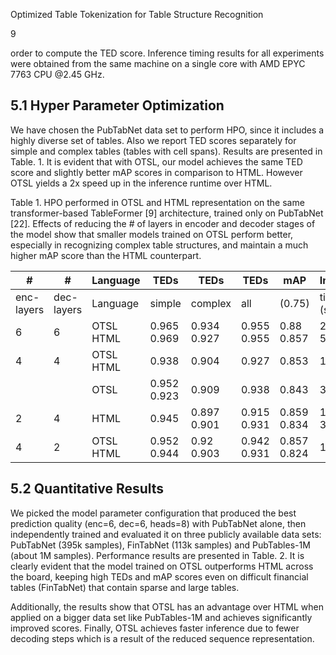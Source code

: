 Optimized Table Tokenization for Table Structure Recognition

9

order to compute the TED score. Inference timing results for all experiments were obtained from the same machine on a single core with AMD EPYC 7763 CPU @2.45 GHz.

## 5.1 Hyper Parameter Optimization

We have chosen the PubTabNet data set to perform HPO, since it includes a highly diverse set of tables. Also we report TED scores separately for simple and complex tables (tables with cell spans). Results are presented in Table. 1. It is evident that with OTSL, our model achieves the same TED score and slightly better mAP scores in comparison to HTML. However OTSL yields a 2x speed up in the inference runtime over HTML.

Table 1. HPO performed in OTSL and HTML representation on the same transformer-based TableFormer [9] architecture, trained only on PubTabNet [22]. Effects of reducing the # of layers in encoder and decoder stages of the model show that smaller models trained on OTSL perform better, especially in recognizing complex table structures, and maintain a much higher mAP score than the HTML counterpart.

| #          | #          | Language   | TEDs        | TEDs        | TEDs        | mAP         | Inference   |
|------------|------------|------------|-------------|-------------|-------------|-------------|-------------|
| enc-layers | dec-layers | Language   | simple      | complex     | all         | (0.75)      | time (secs) |
| 6          | 6          | OTSL HTML  | 0.965 0.969 | 0.934 0.927 | 0.955 0.955 | 0.88 0.857  | 2.73 5.39   |
| 4          | 4          | OTSL HTML  | 0.938       | 0.904       | 0.927       | 0.853       | 1.97        |
|            |            | OTSL       | 0.952 0.923 | 0.909       | 0.938       | 0.843       | 3.77        |
| 2          | 4          | HTML       | 0.945       | 0.897 0.901 | 0.915 0.931 | 0.859 0.834 | 1.91 3.81   |
| 4          | 2          | OTSL HTML  | 0.952 0.944 | 0.92 0.903  | 0.942 0.931 | 0.857 0.824 | 1.22 2      |

## 5.2 Quantitative Results

We picked the model parameter configuration that produced the best prediction quality (enc=6, dec=6, heads=8) with PubTabNet alone, then independently trained and evaluated it on three publicly available data sets: PubTabNet (395k samples), FinTabNet (113k samples) and PubTables-1M (about 1M samples). Performance results are presented in Table. 2. It is clearly evident that the model trained on OTSL outperforms HTML across the board, keeping high TEDs and mAP scores even on difficult financial tables (FinTabNet) that contain sparse and large tables.

Additionally, the results show that OTSL has an advantage over HTML when applied on a bigger data set like PubTables-1M and achieves significantly improved scores. Finally, OTSL achieves faster inference due to fewer decoding steps which is a result of the reduced sequence representation.